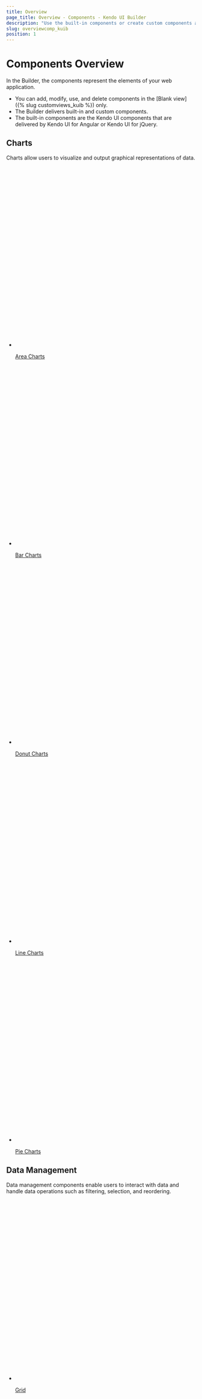 ```yaml
---
title: Overview
page_title: Overview - Components - Kendo UI Builder
description: "Use the built-in components or create custom components and implement them in your project when working with the Kendo UI Builder tool for creating and managing Angular and AngularJS-based web applications."
slug: overviewcomp_kuib
position: 1
---
```


# Components Overview

In the Builder, the components represent the elements of your web application.

* You can add, modify, use, and delete components in the [Blank view]({% slug customviews_kuib %}) only.
* The Builder delivers built-in and custom components.
* The built-in components are the Kendo UI components that are delivered by Kendo UI for Angular or Kendo UI for jQuery.

<div class="container-fluid">
<div class="row separator-bottom">
<div class="col-md-4 card-list-info">
    <h2>Charts</h2>
    <p>Charts allow users to visualize and output graphical representations of data.</p>
</div>
<div class="col-md-8">
    <ul class="card-list row">
    <li class="col-xs-4 col-md-3">
        <a href="">
           <svg id="area" viewBox="0 0 70 70">
                <defs>
                    <linearGradient id="gradient" x1="0%" y1="0%" x2="0%" y2="100%">
                    <stop offset="0%" stop-color="#ffab09" />
                        <stop offset="70%" stop-color="#ff6358" />
                        <stop offset="100%" stop-color="#dd3169" />
                    </linearGradient>
                </defs>
                <path d="..." />
            </svg>
            <p>Area Charts</p>
        </a>
    </li><li class="col-xs-4 col-md-3">
            <a href="">
               <svg id="area" viewBox="0 0 70 70">
                    <defs>
                        <linearGradient id="gradient" x1="0%" y1="0%" x2="0%" y2="100%">
                        <stop offset="0%" stop-color="#ffab09" />
                            <stop offset="70%" stop-color="#ff6358" />
                            <stop offset="100%" stop-color="#dd3169" />
                        </linearGradient>
                    </defs>
                    <path d="..." />
                </svg>
                <p>Bar Charts</p>
            </a>
        </li><li class="col-xs-4 col-md-3">
            <a href="">
                <svg id="bar" viewBox="0 0 70 70">
                    <path d="..." />
                </svg>
                <p>Donut Charts</p>
            </a>
        </li><li class="col-xs-4 col-md-3">
            <a href="">
                <svg id="boxplot" viewBox="0 0 70 70">
                    <path class="cls-1" d="..." />
                </svg>
                <p>Line Charts</p>
            </a>
          </li><li class="col-xs-4 col-md-3">
              <a href="">
                 <svg id="area" viewBox="0 0 70 70">
                      <defs>
                          <linearGradient id="gradient" x1="0%" y1="0%" x2="0%" y2="100%">
                          <stop offset="0%" stop-color="#ffab09" />
                              <stop offset="70%" stop-color="#ff6358" />
                              <stop offset="100%" stop-color="#dd3169" />
                          </linearGradient>
                      </defs>
                      <path d="..." />
                  </svg>
                  <p>Pie Charts</p>
              </a>
          </li>
        </ul>
</div>
</div>
<div class="row separator-bottom">
<div class="col-md-4 card-list-info">
    <h2>Data Management</h2>
    <p>Data management components enable users to interact with data and handle data operations such as filtering, selection, and reordering.</p>
</div>
<div class="col-md-8">
    <ul class="card-list row">
    <li class="col-xs-4 col-md-3">
        <a href="">
            <svg id="grid" viewBox="0 0 70 70">
                <path d="..." />
            </svg>
            <p>Grid</p>
        </a>
    </li><li class="col-xs-4 col-md-3">
        <a href="">
            <svg id="lisview" viewBox="0 0 70 70">
                <path d="..." />
            </svg>
            <p>ListView</p>
        </a>
    </li>
  </ul>
</div>
</div>
<div class="row separator-bottom">
<div class="col-md-4 card-list-info">
    <h2>Editors</h2>
    <p>Editors help users to create, edit, and save files.</p>
</div>
<div class="col-md-8">
    <ul class="card-list row">
    <li class="col-xs-4 col-md-3">
        <a href="">
            <svg id="pie" viewBox="0 0 70 70">
                <path d="..." />
            </svg>
            <p>Auto Complete</p>
        </a>
    </li><li class="col-xs-4 col-md-3">
        <a href="">
            <svg id="donut" viewBox="0 0 70 70">
                <path d="..." />
            </svg>
            <p>Boolean Radio Button List</p>
        </a>
    </li><li class="col-xs-4 col-md-3">
        <a href="">
            <svg id="donut" viewBox="0 0 70 70">
                <path d="..." />
            </svg>
            <p>Check Box</p>
        </a>
    </li><li class="col-xs-4 col-md-3">
        <a href="">
            <svg id="donut" viewBox="0 0 70 70">
                <path d="..." />
            </svg>
            <p>ComboBox</p>
        </a>
    </li><li class="col-xs-4 col-md-3">
        <a href="">
            <svg id="donut" viewBox="0 0 70 70">
                <path d="..." />
            </svg>
            <p>Currency TextBox</p>
        </a>
    </li><li class="col-xs-4 col-md-3">
        <a href="">
            <svg id="donut" viewBox="0 0 70 70">
                <path d="..." />
            </svg>
            <p>DatePicker</p>
        </a>
    </li><li class="col-xs-4 col-md-3">
        <a href="">
            <svg id="donut" viewBox="0 0 70 70">
                <path d="..." />
            </svg>
            <p>DateTimePicker</p>
        </a>
    </li><li class="col-xs-4 col-md-3">
        <a href="">
            <svg id="donut" viewBox="0 0 70 70">
                <path d="..." />
            </svg>
            <p>Disabled TextBox</p>
        </a>
    </li><li class="col-xs-4 col-md-3">
        <a href="">
            <svg id="donut" viewBox="0 0 70 70">
                <path d="..." />
            </svg>
            <p>DropDownList</p>
        </a>
    </li><li class="col-xs-4 col-md-3">
        <a href="">
            <svg id="donut" viewBox="0 0 70 70">
                <path d="..." />
            </svg>
            <p>Editor</p>
        </a>
    </li><li class="col-xs-4 col-md-3">
        <a href="">
            <svg id="donut" viewBox="0 0 70 70">
                <path d="..." />
            </svg>
            <p>Email TextBox</p>
        </a>
    </li><li class="col-xs-4 col-md-3">
        <a href="">
            <svg id="integertextbox" viewBox="0 0 70 70">
                <path d="..." />
            </svg>
            <p>Integer TextBox</p>
        </a>
    </li><li class="col-xs-4 col-md-3">
        <a href="">
            <svg id="label" viewBox="0 0 70 70">
                <path d="..." />
            </svg>
            <p>Label</p>
        </a>
    </li><li class="col-xs-4 col-md-3">
        <a href="">
            <svg id="askedtexbox" viewBox="0 0 70 70">
                <path d="..." />
            </svg>
            <p>MaskedTextBox</p>
        </a>
    </li><li class="col-xs-4 col-md-3">
        <a href="">
            <svg id="donut" viewBox="0 0 70 70">
                <path d="..." />
            </svg>
            <p>NumericTextBox</p>
        </a>
    </li><li class="col-xs-4 col-md-3">
        <a href="">
            <svg id="donut" viewBox="0 0 70 70">
                <path d="..." />
            </svg>
            <p>Password TextBox</p>
        </a>
    </li><li class="col-xs-4 col-md-3">
        <a href="">
            <svg id="donut" viewBox="0 0 70 70">
                <path d="..." />
            </svg>
            <p>Percent TextBox</p>
        </a>
    </li><li class="col-xs-4 col-md-3">
        <a href="">
            <svg id="donut" viewBox="0 0 70 70">
                <path d="..." />
            </svg>
            <p>Percent Value TextBox</p>
        </a>
    </li><li class="col-xs-4 col-md-3">
        <a href="">
            <svg id="donut" viewBox="0 0 70 70">
                <path d="..." />
            </svg>
            <p>Phone TextBox</p>
        </a>
    </li><li class="col-xs-4 col-md-3">
        <a href="">
            <svg id="donut" viewBox="0 0 70 70">
                <path d="..." />
            </svg>
            <p>Radio Button List</p>
        </a>
    </li><li class="col-xs-4 col-md-3">
        <a href="">
            <svg id="donut" viewBox="0 0 70 70">
                <path d="..." />
            </svg>
            <p>Slider</p>
        </a>
    </li><li class="col-xs-4 col-md-3">
        <a href="">
            <svg id="donut" viewBox="0 0 70 70">
                <path d="..." />
            </svg>
            <p>TextArea</p>
        </a>
    </li><li class="col-xs-4 col-md-3">
        <a href="">
            <svg id="donut" viewBox="0 0 70 70">
                <path d="..." />
            </svg>
            <p>TextBox</p>
        </a>
    </li><li class="col-xs-4 col-md-3">
        <a href="">
            <svg id="donut" viewBox="0 0 70 70">
                <path d="..." />
            </svg>
            <p>Time Picker</p>
        </a>
    </li>
  </ul>
</div>
</div>
<div class="row separator-bottom">
<div class="col-md-4 card-list-info">
    <h2>Layout</h2>
    <p>Layout components create an intuitive layout of web projects and provide for an easier navigation.</p>
</div>
<div class="col-md-8">
    <ul class="card-list row">
    <li class="col-xs-4 col-md-3">
        <a href="">
            <svg id="pie" viewBox="0 0 70 70">
                <path d="..." />
            </svg>
            <p>Row</p>
          </a>
        </li><li class="col-xs-4 col-md-3">
          <a href="">
              <svg id="pie" viewBox="0 0 70 70">
                  <path d="..." />
              </svg>
              <p>Col</p>
          </a>
      </li>
  </ul>
</div>
</div>
<div class="row separator-bottom">
<div class="col-md-4 card-list-info">
    <h2>Media</h2>
    <p>Media components display visual or dynamic content in a user-friendly way.</p>
</div>
<div class="col-md-8">
    <ul class="card-list row">
    <li class="col-xs-4 col-md-3">
        <a href="">
            <svg id="pie" viewBox="0 0 70 70">
                <path d="..." />
            </svg>
            <p>Image</p>
       </a>
    </li>
  </ul>
</div>
</div>
<div class="row separator-bottom">
<div class="col-md-4 card-list-info">
  <h2>Navigation</h2>
  <p>Navigation components display data in a particular, usually hierarchical, order so that it is easier to trace the relations between the data.</p>
</div>
<div class="col-md-8">
  <ul class="card-list row">
  <li class="col-xs-4 col-md-3">
      <a href="">
          <svg id="pie" viewBox="0 0 70 70">
              <path d="..." />
          </svg>
          <p>Button</p>
        </a>
  </li><li class="col-xs-4 col-md-3">
      <a href="">
          <svg id="pie" viewBox="0 0 70 70">
              <path d="..." />
          </svg>
          <p>Expander</p>
        </a>
  </li><li class="col-xs-4 col-md-3">
      <a href="">
          <svg id="pie" viewBox="0 0 70 70">
              <path d="..." />
          </svg>
          <p>Tab Strip</p>
        </a>
  </li><li class="col-xs-4 col-md-3">
      <a href="">
          <svg id="pie" viewBox="0 0 70 70">
              <path d="..." />
          </svg>
          <p>Toolbar</p>
        </a>
      </li>
    </ul>
</div>
</div>
<div class="row separator-bottom">
<div class="col-md-4 card-list-info">
      <h2>Schedulers</h2>
      <p>Schedulers display and help users to manage tasks and appointments.</p>
</div>
<div class="col-md-8">
      <ul class="card-list row">
      <li class="col-xs-4 col-md-3">
          <a href="">
              <svg id="pie" viewBox="0 0 70 70">
                  <path d="..." />
              </svg>
              <p>Calendar</p>
            </a>
      </li>
  </ul>
</div>
</div>
</div>

## Suggested Links

* [Custom Components]({% slug extendingcomponents_kuib %})
* [Blank View]({% slug customviews_kuib %})
